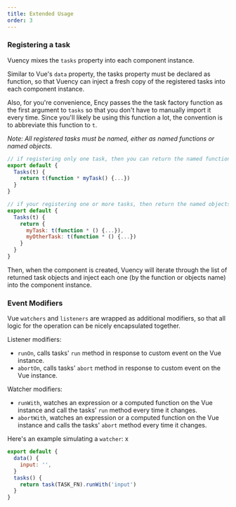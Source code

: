 ```yaml
---
title: Extended Usage
order: 3
---
```


### Registering a task

Vuency mixes the `tasks` property into each component instance.

Similar to Vue's `data` property, the tasks property must be declared as function, so that Vuency can inject a fresh copy of the  registered tasks into each component instance.

Also, for you're convenience, Ency passes the the task factory function as the first argument to `tasks` so that you don't have to manually import it every time. Since you'll likely be using this function a lot, the convention is to abbreviate this function to `t`.


*Note: All registered tasks must be named, either as named functions or named objects.*

```js
// if registering only one task, then you can return the named function
export default {
  Tasks(t) {
    return t(function * myTask() {...})
  }
}

// if your registering one or more tasks, then return the named objects
export default {
  Tasks(t) {
    return {
      myTask: t(function * () {...}),
      myOtherTask: t(function * () {...})
    }
  }
}
```

Then, when the component is created, Vuency will iterate through the list of returned task objects and inject each one (by the function or objects name) into the component instance.

### Event Modifiers

Vue `watchers` and `listeners` are wrapped as additional modifiers, so that all logic for the operation can be nicely encapsulated together.

Listener modifiers:

* `runOn`, calls tasks' `run` method in response to custom event on the Vue instance.
* `abortOn`, calls tasks' `abort` method in response to custom event on the Vue instance.

Watcher modifiers:

* `runWith`, watches an expression or a computed function on the Vue instance and call the tasks' `run` method every time it changes.
* `abortWith`, watches an expression or a computed function on the Vue instance and calls the tasks' `abort` method every time it changes.

Here's an example simulating a `watcher`:
x
```js
export default {
  data() {
    input: '',
  }
  tasks() {
    return task(TASK_FN).runWith('input')
  }
}
```
